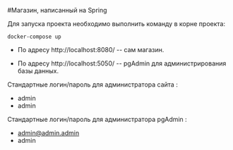 #Магазин, написанный на Spring

Для запуска проекта необходимо выполнить команду в корне проекта:  

    docker-compose up

* По адресу http://localhost:8080/ -- сам магазин.

* По адресу http://localhost:5050/ -- pgAdmin для администрирования базы данных.

Стандартные логин/пароль для администратора сайта : 
 - admin 
 - admin

Стандартные логин/пароль для администратора pgAdmin : 
 - admin@admin.admin
 - admin
